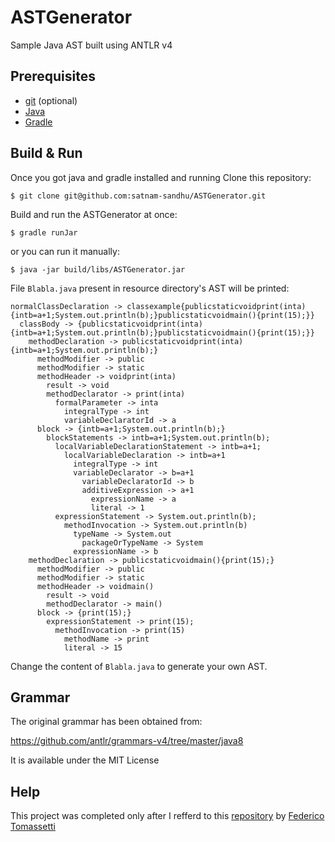 # ASTGenerator
Sample Java AST built using ANTLR v4

## Prerequisites
* [git](https://git-scm.com/) (optional)
* [Java](http://openjdk.java.net/install/index.html)
* [Gradle](https://gradle.org/install/)

## Build & Run
Once you got java and gradle installed and running
Clone this repository:
```
$ git clone git@github.com:satnam-sandhu/ASTGenerator.git
```
Build and run the ASTGenerator at once:
```
$ gradle runJar
```

or you can run it manually:

```
$ java -jar build/libs/ASTGenerator.jar
```
File `Blabla.java` present in resource directory's AST will be printed:

```
normalClassDeclaration -> classexample{publicstaticvoidprint(inta){intb=a+1;System.out.println(b);}publicstaticvoidmain(){print(15);}}
  classBody -> {publicstaticvoidprint(inta){intb=a+1;System.out.println(b);}publicstaticvoidmain(){print(15);}}
    methodDeclaration -> publicstaticvoidprint(inta){intb=a+1;System.out.println(b);}
      methodModifier -> public
      methodModifier -> static
      methodHeader -> voidprint(inta)
        result -> void
        methodDeclarator -> print(inta)
          formalParameter -> inta
            integralType -> int
            variableDeclaratorId -> a
      block -> {intb=a+1;System.out.println(b);}
        blockStatements -> intb=a+1;System.out.println(b);
          localVariableDeclarationStatement -> intb=a+1;
            localVariableDeclaration -> intb=a+1
              integralType -> int
              variableDeclarator -> b=a+1
                variableDeclaratorId -> b
                additiveExpression -> a+1
                  expressionName -> a
                  literal -> 1
          expressionStatement -> System.out.println(b);
            methodInvocation -> System.out.println(b)
              typeName -> System.out
                packageOrTypeName -> System
              expressionName -> b
    methodDeclaration -> publicstaticvoidmain(){print(15);}
      methodModifier -> public
      methodModifier -> static
      methodHeader -> voidmain()
        result -> void
        methodDeclarator -> main()
      block -> {print(15);}
        expressionStatement -> print(15);
          methodInvocation -> print(15)
            methodName -> print
            literal -> 15
```
Change the content of `Blabla.java`  to generate your own AST.

## Grammar

The original grammar has been obtained from:

https://github.com/antlr/grammars-v4/tree/master/java8

It is available under the MIT License

## Help

This project was completed only after I refferd to this [repository](https://github.com/ftomassetti/python-ast) by [Federico Tomassetti](https://github.com/ftomassetti)
